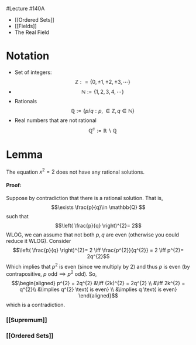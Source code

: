 #Lecture #140A
- [[Ordered Sets]]
- [[Fields]]
- The Real Field

# Notation
- Set of integers:
$$\mathbb{Z} : = \{0, \pm 1, \pm2, \pm 3, \cdots\}$$
- $$\mathbb{N} := \{1, 2, 3, 4, \cdots \}$$
- Rationals
$$\mathbb{Q} := \{p / q : p, \in \mathbb{Z}, q \in \mathbb{N} \}$$
- Real numbers that are not rational
$$\mathbb{Q}^{c} := \mathbb{R} \backslash \mathbb{Q} $$

# Lemma 
The equation $x^{2}= 2$ does not have any rational solutions. 
#### Proof:
Suppose by contradiction that there is a rational solution. That is, 
$$\exists \frac{p}{q}\in \mathbb{Q} $$ such that $$\left( \frac{p}{q} \right)^{2}= 2$$
WLOG, we can assume that not both $p,q$ are even (otherwise you could reduce it WLOG). Consider
$$\left( \frac{p}{q} \right)^{2}= 2 \iff \frac{p^{2}}{q^{2}} = 2 \iff p^{2}= 2q^{2}$$
Which implies that $p^{2}$ is even (since we multiply by $2$) and thus $p$ is even (by contrapositive, $p \text{ odd} \implies p^{2}\text{ odd}$). So,
$$\begin{aligned}
p^{2} = 2q^{2} 
&\iff (2k)^{2} = 2q^{2} \\
&\iff 2k^{2} = q^{2}\\
&\implies q^{2} \text{ is even} \\
&\implies q \text{ is even}
\end{aligned}$$
which is a contradiction. 

### [[Supremum]]
### [[Ordered Sets]]

